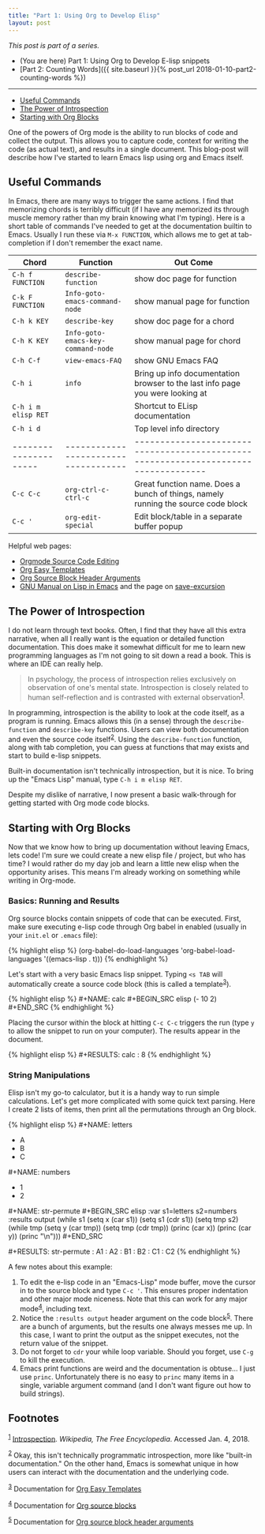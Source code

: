 ```yaml
---
title: "Part 1: Using Org to Develop Elisp"
layout: post
---
```


*This post is part of a series.*

-   (You are here) Part 1: Using Org to Develop E-lisp snippets
-   [Part 2: Counting Words]({{ site.baseurl }}{% post_url 2018-01-10-part2-counting-words %})

<hr />

- [Useful Commands](#org408d605)
- [The Power of Introspection](#orgf8927c2)
- [Starting with Org Blocks](#org6ddd2d2)

One of the powers of Org mode is the ability to run blocks of code and collect the output.
This allows you to capture code, context for writing the code (as actual text), and results in a single document.
This blog-post will describe how I've started to learn Emacs lisp using org and Emacs itself.


<a id="org408d605"></a>

## Useful Commands

In Emacs, there are many ways to trigger the same actions.
I find that memorizing chords is terribly difficult (if I have any memorized its through muscle memory rather than my brain knowing what I'm typing).
Here is a short table of commands I've needed to get at the documentation builtin to Emacs.
Usually I run these via `M-x FUNCTION`, which allows me to get at tab-completion if I don't remember the exact name.

| Chord               | Function                           | Out Come                                                                          |
|---------------------|------------------------------------|-----------------------------------------------------------------------------------|
| `C-h f FUNCTION` | `describe-function`            | show doc page for function                                                        |
| `C-k F FUNCTION` | `Info-goto-emacs-command-node`  | show manual page for function                                                 |
| `C-h k KEY`       | `describe-key`                  | show doc page for a chord                                                         |
| `C-h K KEY`       | `Info-goto-emacs-key-command-node` | show manual page for chord                                                |
| `C-h C-f`         | `view-emacs-FAQ`               | show GNU Emacs FAQ                                                                |
| `C-h i`            | `info`                           | Bring up info documentation browser to the last info page you were looking at     |
| `C-h i m elisp RET` |                               | Shortcut to ELisp documentation                                                   |
| `C-h i d`         |                                    | Top level info directory                                                          |
|---------------------|------------------------------------|-----------------------------------------------------------------------------------|
| `C-c C-c`         | `org-ctrl-c-ctrl-c`            | Great function name. Does a bunch of things, namely running the source code block |
| `C-c '`           | `org-edit-special`              | Edit block/table in a separate buffer popup                                       |

Helpful web pages:

-   [Orgmode Source Code Editing](https://orgmode.org/org.html#Editing-source-code)
-   [Org Easy Templates](https://orgmode.org/org.html#Easy-templates)
-   [Org Source Block Header Arguments](https://orgmode.org/org.html#Specific-header-arguments)
-   [GNU Manual on Lisp in Emacs](https://www.gnu.org/software/emacs/manual/html_node/eintr/index.html#Top) and the page on [save-excursion](https://www.gnu.org/software/emacs/manual/html_node/eintr/save_002dexcursion.html#save_002dexcursion)


<a id="orgf8927c2"></a>

## The Power of Introspection

I do not learn through text books.
Often, I find that they have all this extra narrative, when all I really want is the equation or detailed function documentation.
This does make it somewhat difficult for me to learn new programming languages as I'm not going to sit down a read a book.
This is where an IDE can really help.

> In psychology, the process of introspection relies exclusively on observation of one's mental state.
> Introspection is closely related to human self-reflection and is contrasted with external observation<sup><a id="fnr.1" class="footref" href="#fn.1">1</a></sup>.

In programming, introspection is the ability to look at the code itself, as a program is running.
Emacs allows this (in a sense) through the `describe-function` and `describe-key` functions.
Users can view both documentation and even the source code itself<sup><a id="fnr.2" class="footref" href="#fn.2">2</a></sup>.
Using the `describe-function` function, along with tab completion, you can guess at functions that may exists and start to build e-lisp snippets.

Built-in documentation isn't technically introspection, but it is nice.
To bring up the "Emacs Lisp" manual, type `C-h i m elisp RET`.

Despite my dislike of narrative, I now present a basic walk-through for getting started with Org mode code blocks.


<a id="org6ddd2d2"></a>

## Starting with Org Blocks

Now that we know how to bring up documentation without leaving Emacs, lets code!
I'm sure we could create a new elisp file / project, but who has time?
I would rather do my day job and learn a little new elisp when the opportunity arises.
This means I'm already working on something while writing in Org-mode.

### Basics: Running and Results

Org source blocks contain snippets of code that can be executed.
First, make sure executing e-lisp code through Org babel in enabled (usually in your `init.el` or `.emacs` file):

{% highlight elisp %}
(org-babel-do-load-languages
  'org-babel-load-languages
  '((emacs-lisp . t)))
{% endhighlight %}

Let's start with a very basic Emacs lisp snippet.
Typing `<s TAB` will automatically create a source code block (this is called a template<sup><a id="fnr.3" class="footref" href="#fn.3">3</a></sup>).

{% highlight elisp %}
#+NAME: calc
#+BEGIN_SRC elisp
(- 10 2)
#+END_SRC
{% endhighlight %}

Placing the cursor within the block at hitting `C-c C-c` triggers the run (type `y` to allow the snippet to run on your computer).
The results appear in the document.

{% highlight elisp %}
#+RESULTS: calc
        : 8
{% endhighlight %}

### String Manipulations

Elisp isn't my go-to calculator, but it is a handy way to run simple calculations.
Let's get more complicated with some quick text parsing.
Here I create 2 lists of items, then print all the permutations through an Org block.

{% highlight elisp %}
#+NAME: letters
- A
- B
- C

#+NAME: numbers
- 1
- 2

#+NAME: str-permute
#+BEGIN_SRC elisp :var s1=letters s2=numbers :results output
(while s1
  (setq x (car s1))
  (setq s1 (cdr s1))
  (setq tmp s2)
  (while tmp
    (setq y (car tmp))
    (setq tmp (cdr tmp))
    (princ (car x))
    (princ (car y))
    (princ "\n")))
#+END_SRC

#+RESULTS: str-permute
: A1
: A2
: B1
: B2
: C1
: C2
{% endhighlight %}

A few notes about this example:

1.  To edit the e-lisp code in an "Emacs-Lisp" mode buffer, move the cursor in to the source block and type `C-c '`.
    This ensures proper indentation and other major mode niceness.
    Note that this can work for any major mode<sup><a id="fnr.4" class="footref" href="#fn.4">4</a></sup>, including text.
2.  Notice the `:results output` header argument on the code block<sup><a id="fnr.5" class="footref" href="#fn.5">5</a></sup>.
    There are a bunch of arguments, but the results one always messes me up.
    In this case, I want to print the output as the snippet executes, not the return value of the snippet.
3.  Do not forget to `cdr` your while loop variable.
    Should you forget, use `C-g` to kill the execution.
4.  Emacs print functions are weird and the documentation is obtuse&#x2026; I just use `princ`.
    Unfortunately there is no easy to `princ` many items in a single, variable argument command (and I don't want figure out how to build strings).


## Footnotes

<sup><a id="fn.1" href="#fnr.1">1</a></sup> [Introspection](https://en.wikipedia.org/wiki/Introspection). *Wikipedia, The Free Encyclopedia*. Accessed Jan. 4, 2018.

<sup><a id="fn.2" href="#fnr.2">2</a></sup> Okay, this isn't technically programmatic introspection, more like "built-in documentation."
On the other hand, Emacs is somewhat unique in how users can interact with the documentation and the underlying code.

<sup><a id="fn.3" href="#fnr.3">3</a></sup> Documentation for [Org Easy Templates](https://orgmode.org/org.html#Easy-templates)

<sup><a id="fn.4" href="#fnr.4">4</a></sup> Documentation for [Org source blocks](https://orgmode.org/org.html#Editing-source-code)

<sup><a id="fn.5" href="#fnr.5">5</a></sup> Documentation for [Org source block header arguments](https://orgmode.org/org.html#Specific-header-arguments)
